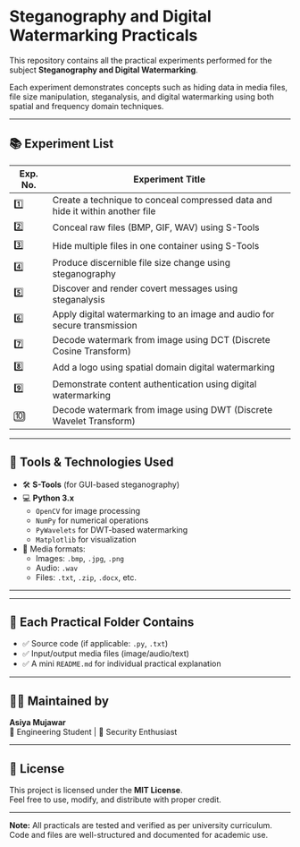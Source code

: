 # Steganography and Digital Watermarking Practicals

This repository contains all the practical experiments performed for the subject **Steganography and Digital Watermarking**.

Each experiment demonstrates concepts such as hiding data in media files, file size manipulation, steganalysis, and digital watermarking using both spatial and frequency domain techniques.

---

## 📚 Experiment List

| Exp. No. | Experiment Title |
|----------|------------------|
| 1️⃣ | Create a technique to conceal compressed data and hide it within another file |
| 2️⃣ | Conceal raw files (BMP, GIF, WAV) using S-Tools |
| 3️⃣ | Hide multiple files in one container using S-Tools |
| 4️⃣ | Produce discernible file size change using steganography |
| 5️⃣ | Discover and render covert messages using steganalysis |
| 6️⃣ | Apply digital watermarking to an image and audio for secure transmission |
| 7️⃣ | Decode watermark from image using DCT (Discrete Cosine Transform) |
| 8️⃣ | Add a logo using spatial domain digital watermarking |
| 9️⃣ | Demonstrate content authentication using digital watermarking |
| 🔟 | Decode watermark from image using DWT (Discrete Wavelet Transform) |

---

## 🧰 Tools & Technologies Used

- 🛠 **S-Tools** (for GUI-based steganography)
- 💻 **Python 3.x**
  - `OpenCV` for image processing
  - `NumPy` for numerical operations
  - `PyWavelets` for DWT-based watermarking
  - `Matplotlib` for visualization
- 📁 Media formats:
  - Images: `.bmp`, `.jpg`, `.png`
  - Audio: `.wav`
  - Files: `.txt`, `.zip`, `.docx`, etc.

---


---

## 📄 Each Practical Folder Contains
 
- ✅ Source code (if applicable: `.py`, `.txt`)  
- ✅ Input/output media files (image/audio/text)  
- ✅ A mini `README.md` for individual practical explanation  

---

## 👩‍💻 Maintained by

**Asiya Mujawar**  
📌 Engineering Student  | 🔐 Security Enthusiast

---

## 📄 License

This project is licensed under the **MIT License**.  
Feel free to use, modify, and distribute with proper credit.

---

**Note:** All practicals are tested and verified as per university curriculum. Code and files are well-structured and documented for academic use.




